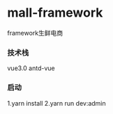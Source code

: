 # mall-framework
framework生鲜电商

### 技术栈
 vue3.0 antd-vue
### 启动
  1.yarn install
  2.yarn run dev:admin
